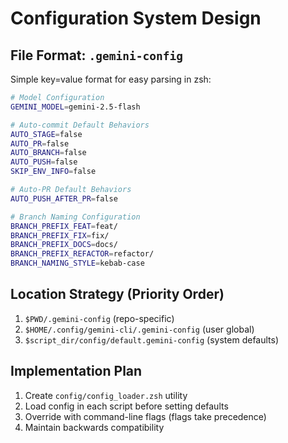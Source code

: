 # Configuration System Design

## File Format: `.gemini-config`

Simple key=value format for easy parsing in zsh:

```bash
# Model Configuration
GEMINI_MODEL=gemini-2.5-flash

# Auto-commit Default Behaviors
AUTO_STAGE=false
AUTO_PR=false
AUTO_BRANCH=false
AUTO_PUSH=false
SKIP_ENV_INFO=false

# Auto-PR Default Behaviors
AUTO_PUSH_AFTER_PR=false

# Branch Naming Configuration
BRANCH_PREFIX_FEAT=feat/
BRANCH_PREFIX_FIX=fix/
BRANCH_PREFIX_DOCS=docs/
BRANCH_PREFIX_REFACTOR=refactor/
BRANCH_NAMING_STYLE=kebab-case
```

## Location Strategy (Priority Order)

1. `$PWD/.gemini-config` (repo-specific)
2. `$HOME/.config/gemini-cli/.gemini-config` (user global)  
3. `$script_dir/config/default.gemini-config` (system defaults)

## Implementation Plan

1. Create `config/config_loader.zsh` utility
2. Load config in each script before setting defaults
3. Override with command-line flags (flags take precedence)
4. Maintain backwards compatibility